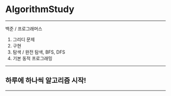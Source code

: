 # AlgorithmStudy

---
백준  / 프로그래머스

1. 그리디 문제
2. 구현
3. 탐색 / 완전 탐색, BFS, DFS
4. 기본 동적 프로그래밍

---
## 하루에 하나씩 알고리즘 시작!
---